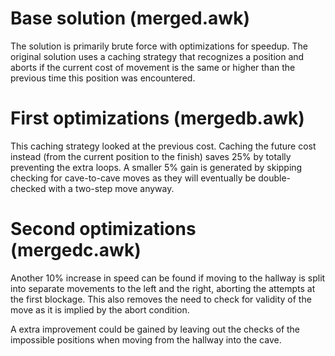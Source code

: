 # Base solution (merged.awk)

The solution is primarily brute force with optimizations for speedup. The
original solution uses a caching strategy that recognizes a position and
aborts if the current cost of movement is the same or higher than the previous
time this position was encountered.

# First optimizations (mergedb.awk)

This caching strategy looked at the previous cost. Caching the future cost
instead (from the current position to the finish) saves 25% by totally
preventing the extra loops. A smaller 5% gain is generated by skipping checking
for cave-to-cave moves as they will eventually be double-checked with a two-step
move anyway.

# Second optimizations (mergedc.awk)

Another 10% increase in speed can be found if moving to the hallway is split
into separate movements to the left and the right, aborting the attempts at the
first blockage. This also removes the need to check for validity of the move as
it is implied by the abort condition.

A extra improvement could be gained by leaving out the checks of the impossible
positions when moving from the hallway into the cave.

